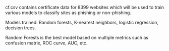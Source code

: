 cf.csv contains certificate data for 8399 websites which will be used to train various models to classify sites as phishing or non-phishing.

Models trained: Random forests, K-nearest neighbors, logistic regression, decision trees. 

Random Forests is the best model based on multiple metrics such as confusion matrix, ROC curve, AUC, etc.
